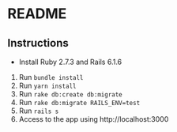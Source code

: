 # README
## Instructions

- Install Ruby 2.7.3 and Rails 6.1.6

1. Run `bundle install`
2. Run `yarn install`
3. Run `rake db:create db:migrate`
4. Run `rake db:migrate RAILS_ENV=test`
5. Run `rails s`
6. Access to the app using http://localhost:3000
